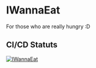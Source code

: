# IWannaEat
For those who are really hungry :D 

## CI/CD Statuts
[![IWannaEat](https://github.com/kevincittadini/iwannaeat/actions/workflows/iwannaeat.yml/badge.svg?branch=main)](https://github.com/kevincittadini/iwannaeat/actions/workflows/iwannaeat.yml)
